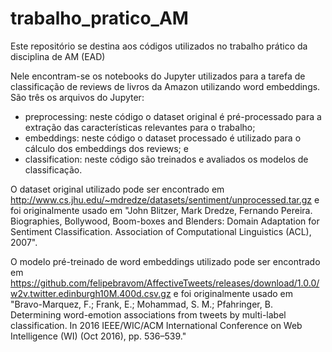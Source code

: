 # trabalho_pratico_AM
Este repositório se destina aos códigos utilizados no trabalho prático da disciplina de AM (EAD)

Nele encontram-se os notebooks do Jupyter utilizados para a tarefa de classificação de reviews de livros da Amazon utilizando word embeddings.
São três os arquivos do Jupyter:
- preprocessing: neste código o dataset original é pré-processado para a extração das características relevantes para o trabalho;
- embeddings: neste código o dataset processado é utilizado para o cálculo dos embeddings dos reviews; e
- classification: neste código são treinados e avaliados os modelos de classificação.

O dataset original utilizado pode ser encontrado em http://www.cs.jhu.edu/~mdredze/datasets/sentiment/unprocessed.tar.gz e foi originalmente usado em "John Blitzer, Mark Dredze, Fernando Pereira. Biographies, Bollywood, Boom-boxes and Blenders: Domain Adaptation for Sentiment Classification. Association of Computational Linguistics (ACL), 2007".

O modelo pré-treinado de word embeddings utilizado pode ser encontrado em https://github.com/felipebravom/AffectiveTweets/releases/download/1.0.0/w2v.twitter.edinburgh10M.400d.csv.gz e foi originalmente usado em "Bravo-Marquez, F.; Frank, E.; Mohammad, S. M.; Pfahringer, B. Determining word-emotion associations from tweets by multi-label classification. In 2016 IEEE/WIC/ACM International Conference on Web Intelligence (WI) (Oct 2016), pp. 536–539."
